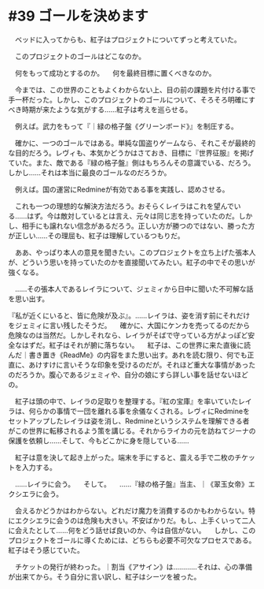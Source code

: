 # #39 ゴールを決めます
　ベッドに入ってからも、紅子はプロジェクトについてずっと考えていた。

　このプロジェクトのゴールはどこなのか。

　何をもって成功とするのか。
　何を最終目標に置くべきなのか。

　今までは、この世界のこともよくわからない上、目の前の課題を片付ける事で手一杯だった。しかし、このプロジェクトのゴールについて、そろそろ明確にすべき時期が来たような気がする……紅子は考えを巡らせる。

　例えば。武力をもって『｜緑の格子盤《グリーンボード》』を制圧する。

　確かに、一つのゴールではある。単純な国盗りゲームなら、それこそが最終的な目的だろう。レヴィも、本気かどうかはさておき、目標に『世界征服』を掲げていた。また、敵である『緑の格子盤』側はもちろんその意識でいる、だろう。しかし……それは本当に最良のゴールなのだろうか。

　例えば。国の運営にRedmineが有効である事を実践し、認めさせる。

　これも一つの理想的な解決方法だろう。おそらくレイラはこれを望んでいる……はず。今は敵対しているとは言え、元々は同じ志を持っていたのだ。しかし、相手にも譲れない信念があるだろう。正しい方が勝つのではない、勝った方が正しい……その理屈も、紅子は理解しているつもりだ。

　ああ、やっぱり本人の意見を聞きたい。このプロジェクトを立ち上げた張本人が、どういう思いを持っていたのかを直接聞いてみたい。紅子の中でその思いが強くなる。

　……その張本人であるレイラについて、ジェミィから日中に聞いた不可解な話を思い出す。

『私が近くにいると、皆に危険が及ぶ』。……レイラは、姿を消す前にそれだけをジェミィに言い残したそうだ。
　確かに、大国にケンカを売ってるのだから危険なのは当然だ。しかしそれなら、レイラがそばで守っている方がよっぽど安全なはずだ。紅子はそれが腑に落ちない。
　紅子は、この世界に来た直後に読んだ｜書き置き《ReadMe》の内容をまた思い出す。あれを読む限り、何でも正直に、あけすけに言いそうな印象を受けるのだが。それほど重大な事情があったのだろうか。腹心であるジェミィや、自分の娘にすら詳しい事を話せないほどの。

　紅子は頭の中で、レイラの足取りを整理する。『紅の宝庫』を率いていたレイラは、何らかの事情で一団を離れる事を余儀なくされる。レヴィにRedmineをセットアップしたレイラは姿を消し、Redmineというシステムを理解できる者がこの世界に転移されるよう策を講じる。それからライカの元を訪ねてジーナの保護を依頼し……そして、今もどこかに身を隠している……

　紅子は意を決して起き上がった。端末を手にすると、震える手で二枚のチケットを入力する。

　……レイラに会う。
　そして。
　……『緑の格子盤』当主、｜《翠玉女帝》エクシエラに会う。

　会えるかどうかはわからない。どれだけ魔力を消費するのかもわからない。特にエクシエラに会うのは危険も大きい。不安ばかりだ。もし、上手くいって二人に会えたとして……何をどう話せば良いのか、今は自信がない。
　しかし、このプロジェクトをゴールに導くためには、どちらも必要不可欠なプロセスである。紅子はそう感じていた。

　チケットの発行が終わった。｜割当《アサイン》は…………それは、心の準備が出来てから。そう自分に言い訳し、紅子はシーツを被った。